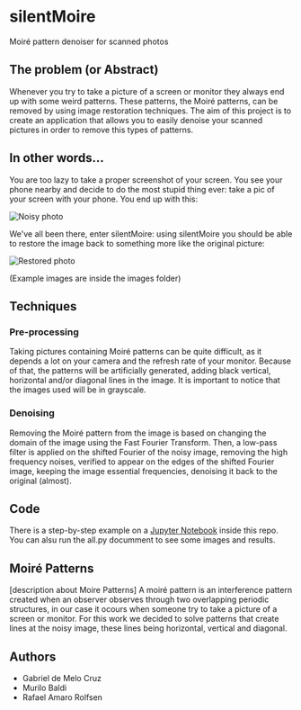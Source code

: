 # silentMoire

Moiré pattern denoiser for scanned photos


## The problem (or Abstract)

Whenever you try to take a picture of a screen or monitor they always end up with some weird patterns. These patterns, the Moiré patterns, can be removed by using image restoration techniques. The aim of this project is to create an application that allows you to easily denoise your scanned pictures in order to remove this types of patterns.


## In other words...

You are too lazy to take a proper screenshot of your screen. You see your phone nearby and decide to do the most stupid thing ever: take a pic of your screen with your phone. You end up with this:

![Noisy photo](https://user-images.githubusercontent.com/23103524/57874836-d8cd6180-77e7-11e9-8cda-cdf32e0b2f82.png)

We've all been there, enter silentMoire: using silentMoire you should be able to restore the image back to something more like the original picture:

![Restored photo](https://user-images.githubusercontent.com/23103524/57874787-c6ebbe80-77e7-11e9-899e-c72f5756e1df.png)

(Example images are inside the images folder)

## Techniques

### Pre-processing
Taking pictures containing Moiré patterns can be quite difficult, as it depends a lot on your camera and the refresh rate of your monitor. Because of that, the patterns will be artificially generated, adding black vertical, horizontal and/or diagonal lines in the image. It is important to notice that the images used will be in grayscale.

### Denoising
Removing the Moiré pattern from the image is based on changing the domain of the image using the Fast Fourier Transform. Then, a low-pass filter is applied on the shifted Fourier of the noisy image, removing the high frequency noises, verified to appear on the edges of the shifted Fourier image, keeping the image essential frequencies, denoising it back to the original (almost).

## Code
There is a step-by-step example on a [Jupyter Notebook](https://github.com/LTKills/silentMoire/blob/master/study.ipynb) inside this repo.
You can alsu run the all.py documment to see some images and results.

## Moiré Patterns
[description about Moire Patterns]
A moiré pattern is an interference pattern created when an observer observes through two overlapping periodic structures, in our case it ocours when someone try to take a picture of a screen or monitor.
For this work we decided to solve patterns that create lines at the noisy image, these lines being horizontal, vertical and diagonal.


## Authors

- Gabriel de Melo Cruz
- Murilo Baldi 
- Rafael Amaro Rolfsen
